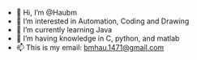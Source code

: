 - 👋 Hi, I’m @Haubm
- 👀 I’m interested in Automation, Coding and Drawing
- 🌱 I’m currently learning Java
- 💞️ I’m having knowledge in C, python, and matlab
- 📫 This is my email: bmhau.1471@gmail.com

<!---
Haubm/Haubm is a ✨ special ✨ repository because its `README.md` (this file) appears on your GitHub profile.
You can click the Preview link to take a look at your changes.
--->
